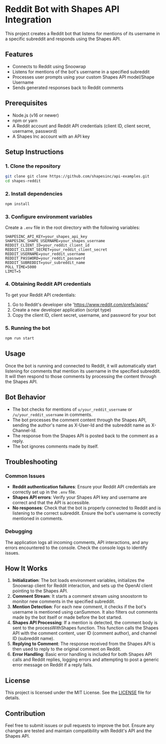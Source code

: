 # Reddit Bot with Shapes API Integration

This project creates a Reddit bot that listens for mentions of its username in a specific subreddit and responds using the Shapes API.

## Features

- Connects to Reddit using Snoowrap
- Listens for mentions of the bot's username in a specified subreddit
- Processes user prompts using your custom Shapes API model/Shape Username
- Sends generated responses back to Reddit comments

## Prerequisites

- Node.js (v16 or newer)
- npm or yarn
- A Reddit account and Reddit API credentials (client ID, client secret, username, password)
- A Shapes Inc account with an API key

## Setup Instructions

### 1. Clone the repository

```bash
git clone git clone https://github.com/shapesinc/api-examples.git
cd shapes-reddit
```

### 2. Install dependencies

```bash
npm install
```

### 3. Configure environment variables

Create a `.env` file in the root directory with the following variables:

```
SHAPESINC_API_KEY=your_shapes_api_key
SHAPESINC_SHAPE_USERNAME=your_shapes_username
REDDIT_CLIENT_ID=your_reddit_client_id
REDDIT_CLIENT_SECRET=your_reddit_client_secret
REDDIT_USERNAME=your_reddit_username
REDDIT_PASSWORD=your_reddit_password
REDDIT_SUBREDDIT=your_subreddit_name
POLL_TIME=5000
LIMIT=5 
```

### 4. Obtaining Reddit API credentials

To get your Reddit API credentials:

1. Go to Reddit's developer site 'https://www.reddit.com/prefs/apps/'
2. Create a new developer application (script type)
3. Copy the client ID, client secret, username, and password for your bot

### 5. Running the bot

```bash
npm run start
```

## Usage

Once the bot is running and connected to Reddit, it will automatically start listening for comments that mention its username in the specified subreddit. It will then respond to those comments by processing the content through the Shapes API.

## Bot Behavior

- The bot checks for mentions of `u/your_reddit_username` or `/u/your_reddit_username` in comments.
- The bot processes the comment content through the Shapes API, sending the author's name as X-User-Id and the subreddit name as X-Channel-Id.
- The response from the Shapes API is posted back to the comment as a reply.
- The bot ignores comments made by itself.


## Troubleshooting

### Common Issues

- **Reddit authentication failures**: Ensure your Reddit API credentials are correctly set up in the `.env` file.
- **Shapes API errors**: Verify your Shapes API key and username are correct and that the API is accessible.
- **No responses**: Check that the bot is properly connected to Reddit and is listening to the correct subreddit. Ensure the bot's username is correctly mentioned in comments.

### Debugging

The application logs all incoming comments, API interactions, and any errors encountered to the console. Check the console logs to identify issues.

## How It Works

1. **Initialization**: The bot loads environment variables, initializes the Snoowrap client for Reddit interaction, and sets up the OpenAI client pointing to the Shapes API.
2. **Comment Stream**: It starts a comment stream using snoostorm to monitor new comments in the specified subreddit.
3. **Mention Detection**: For each new comment, it checks if the bot's username is mentioned using canSummon. It also filters out comments made by the bot itself or made before the bot started.
4. **Shapes API Processing**: If a mention is detected, the comment body is sent to the processWithShapes function. This function calls the Shapes API with the comment content, user ID (comment author), and channel ID (subreddit name).
5. **Replying to Comment**: The response received from the Shapes API is then used to reply to the original comment on Reddit.
6. **Error Handling**: Basic error handling is included for both Shapes API calls and Reddit replies, logging errors and attempting to post a generic error message on Reddit if a reply fails.

## License

This project is licensed under the MIT License. See the [LICENSE](https://github.com/shapesinc/api/blob/main/license) file for details.


## Contribution

Feel free to submit issues or pull requests to improve the bot. Ensure any changes are tested and maintain compatibility with Reddit's API and the Shapes API.
